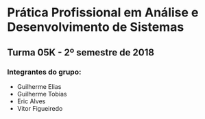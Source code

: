 # Prática Profissional em Análise e Desenvolvimento de Sistemas
## Turma 05K - 2º semestre de 2018

### Integrantes do grupo:

* Guilherme Elias
* Guilherme Tobias
* Eric Alves
* Vitor Figueiredo
